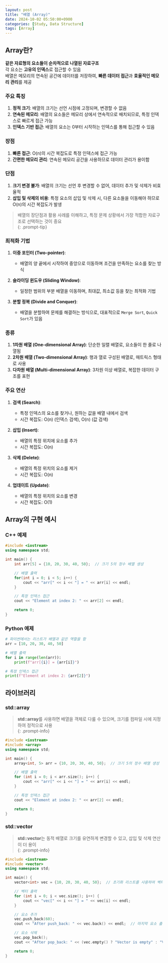 ```yaml
---
layout: post
title: "배열 (Array)"
date: 2024-10-02 05:50:00+0900
categories: [Study, Data Structure]
tags: [Array]
---
```

## Array란?

**같은 자료형의 요소들이 순차적으로 나열된 자료구조**  
각 요소는 **고유의 인덱스**로 접근할 수 있음  
배열은 메모리의 연속된 공간에 데이터를 저장하여, **빠른 데이터 접근**과 **효율적인 메모리 관리**를 제공  

### 주요 특징
1. **정적 크기**: 배열의 크기는 선언 시점에 고정되며, 변경할 수 없음
2. **연속된 메모리**: 배열의 요소들은 메모리 상에서 연속적으로 배치되므로, 특정 인덱스로 빠르게 접근 가능
3. **인덱스 기반 접근**: 배열의 요소는 0부터 시작하는 인덱스를 통해 접근할 수 있음

### 장점
1. **빠른 접근**: O(n)의 시간 복잡도로 특정 인덱스에 접근 가능
2. **간편한 메모리 관리**: 연속된 메모리 공간을 사용하므로 데이터 관리가 용이함

### 단점
1. **크기 변경 불가**: 배열의 크기는 선언 후 변경할 수 없어, 데이터 추가 및 삭제가 비효율적
2. **삽입 및 삭제의 비용**: 특정 요소의 삽입 및 삭제 시, 다른 요소들을 이동해야 하므로 O(n)의 시간 복잡도가 발생


> 배열의 장단점과 활용 사례를 이해하고, 특정 문제 상황에서 가장 적합한 자료구조로 선택하는 것이 중요   
{: .prompt-tip}

### 최적화 기법
1. **이중 포인터 (Two-pointer)**:
    - 배열의 양 끝에서 시작하여 중앙으로 이동하며 조건을 만족하는 요소를 찾는 방식
  
2. **슬라이딩 윈도우 (Sliding Window)**:
    - 일정한 범위의 부분 배열을 이동하며, 최대값, 최소값 등을 찾는 최적화 기법

3. **분할 정복 (Divide and Conquer)**:
    - 배열을 분할하여 문제를 해결하는 방식으로, 대표적으로 `Merge Sort`, `Quick Sort`가 있음

### 종류
1. **1차원 배열 (One-dimensional Array)**: 단순한 일렬 배열로, 요소들이 한 줄로 나열됨
2. **2차원 배열 (Two-dimensional Array)**: 행과 열로 구성된 배열로, 매트릭스 형태로 사용
3. **다차원 배열 (Multi-dimensional Array)**: 3차원 이상 배열로, 복잡한 데이터 구조를 표현

### 주요 연산
1. **검색 (Search)**:
    - 특정 인덱스의 요소를 찾거나, 원하는 값을 배열 내에서 검색
    - 시간 복잡도: O(n) (인덱스 검색), O(n) (값 검색)
  
2. **삽입 (Insert)**:
    - 배열의 특정 위치에 요소를 추가
    - 시간 복잡도: O(n)

3. **삭제 (Delete)**:
    - 배열의 특정 위치의 요소를 제거
    - 시간 복잡도: O(n)

4. **업데이트 (Update)**:
    - 배열의 특정 위치의 요소를 변경
    - 시간 복잡도: O(1)

## Array의 구현 예시

### C++ 예제
```cpp
#include <iostream>
using namespace std;

int main() {
    int arr[5] = {10, 20, 30, 40, 50};  // 크기 5의 정수 배열 생성

    // 배열 출력
    for(int i = 0; i < 5; i++) {
        cout << "arr[" << i << "] = " << arr[i] << endl;
    }

    // 특정 인덱스 접근
    cout << "Element at index 2: " << arr[2] << endl;

    return 0;
}
```

### Python 예제
```python
# 파이썬에서는 리스트가 배열과 같은 역할을 함
arr = [10, 20, 30, 40, 50]

# 배열 출력
for i in range(len(arr)):
    print(f"arr[{i}] = {arr[i]}")

# 특정 인덱스 접근
print(f"Element at index 2: {arr[2]}")
```

## 라이브러리

### std::array
>**std::array**를 사용하면 배열을 객체로 다룰 수 있으며, 크기를 컴파일 시에 지정하여 정적으로 사용  
{: .prompt-info}  

```cpp
#include <iostream>
#include <array>
using namespace std;

int main() {
    array<int, 5> arr = {10, 20, 30, 40, 50};  // 크기 5의 정수 배열 생성

    // 배열 출력
    for (int i = 0; i < arr.size(); i++) {
        cout << "arr[" << i << "] = " << arr[i] << endl;
    }

    // 특정 인덱스 접근
    cout << "Element at index 2: " << arr[2] << endl;

    return 0;
}
```

### std::vector
>**std::vector**는 동적 배열로 크기를 유연하게 변경할 수 있고, 삽입 및 삭제 연산이 더 용이  
{: .prompt-info}  

```cpp
#include <iostream>
#include <vector>
using namespace std;

int main() {
    vector<int> vec = {10, 20, 30, 40, 50};  // 초기화 리스트를 사용하여 벡터 생성

    // 벡터 출력
    for (int i = 0; i < vec.size(); i++) {
        cout << "vec[" << i << "] = " << vec[i] << endl;
    }

    // 요소 추가
    vec.push_back(60);
    cout << "After push_back: " << vec.back() << endl;  // 마지막 요소 출력

    // 요소 삭제
    vec.pop_back();
    cout << "After pop_back: " << (vec.empty() ? "Vector is empty" : "Vector is not empty") << endl;

    return 0;
}
```